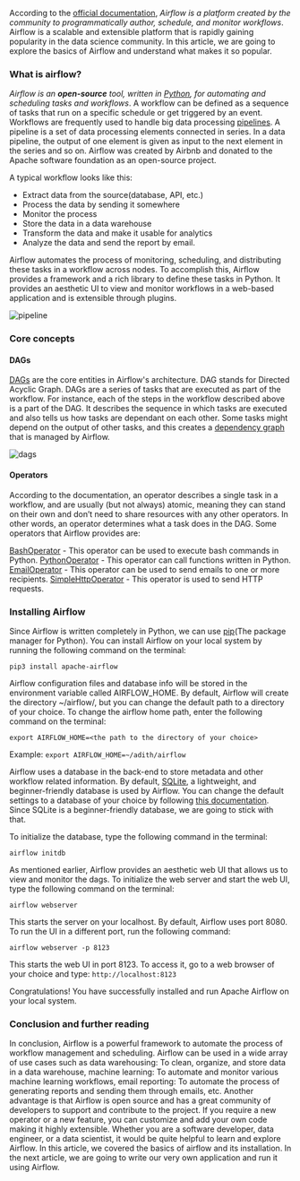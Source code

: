 
According to the [official documentation](https://airflow.apache.org/), *Airflow is a platform created by the community to programmatically author, schedule, and monitor workflows*. Airflow is a scalable and extensible platform that is rapidly gaining popularity in the data science community. In this article, we are going to explore the basics of Airflow and understand what makes it so popular. 

### What is airflow?
*Airflow is an **open-source** tool, written in [Python](https://www.python.org), for automating and scheduling tasks and workflows*. A workflow can be defined as a sequence of tasks that run on a specific schedule or get triggered by an event. Workflows are frequently used to handle big data processing [pipelines](https://www.alooma.com/blog/what-is-a-data-pipeline). A pipeline is a set of data processing elements connected in series. In a data pipeline, the output of one element is given as input to the next element in the series and so on. Airflow was created by Airbnb and donated to the Apache software foundation as an open-source project. 


A typical workflow looks like this: 
<ul>
<li>Extract data from the source(database, API, etc.)</li>
<li>Process the data by sending it somewhere</li>
<li>Monitor the process</li>
<li>Store the data in a data warehouse</li>
<li>Transform the data and make it usable for analytics</li>
<li>Analyze the data and send the report by email.</li>
</ul>

Airflow automates the process of monitoring, scheduling, and distributing these tasks in a workflow across nodes. To accomplish this, Airflow provides a framework and a rich library to define these tasks in Python. It provides an aesthetic UI to view and monitor workflows in a web-based application and is extensible through plugins. 

![pipeline](/engineering-education/introduction-to-airflow/pipelines.png)

### Core concepts
#### DAGs
[DAGs](https://en.wikipedia.org/wiki/Directed_acyclic_graph) are the core entities in Airflow's architecture. DAG stands for Directed Acyclic Graph. DAGs are a series of tasks that are executed as part of the workflow. For instance, each of the steps in the workflow described above is a part of the DAG. It describes the sequence in which tasks are executed and also tells us how tasks are dependant on each other. Some tasks might depend on the output of other tasks, and this creates a [dependency graph](https://en.wikipedia.org/wiki/Dependency_graph) that is managed by Airflow.  

![dags](/engineering-education/introduction-to-airflow/dag.png)


#### Operators
According to the documentation, an operator describes a single task in a workflow, and are usually (but not always) atomic, meaning they can stand on their own and don’t need to share resources with any other operators. In other words, an operator determines what a task does in the DAG. Some operators that Airflow provides are:

[BashOperator](https://airflow.apache.org/docs/stable/_api/airflow/operators/bash_operator/index.html#airflow.operators.bash_operator.BashOperator) - This operator can be used to execute bash commands in Python.
[PythonOperator](https://airflow.apache.org/docs/stable/_api/airflow/operators/python_operator/index.html#airflow.operators.python_operator.PythonOperator) - This operator can call functions written in Python.
[EmailOperator](https://airflow.apache.org/docs/stable/_api/airflow/operators/email_operator/index.html#airflow.operators.email_operator.EmailOperator) - This operator can be used to send emails to one or more recipients. 
[SimpleHttpOperator](https://airflow.apache.org/docs/stable/_api/airflow/operators/http_operator/index.html#airflow.operators.http_operator.SimpleHttpOperator) - This operator is used to send HTTP requests. 

### Installing Airflow
Since Airflow is written completely in Python, we can use [pip](https://pip.pypa.io/en/stable/)(The package manager for Python). You can install Airflow on your local system by running the following command on the terminal:

`pip3 install apache-airflow`

Airflow configuration files and database info will be stored in the environment variable called AIRFLOW_HOME. By default, Airflow will create the directory ~/airflow/, but you can change the default path to a directory of your choice. To change the airflow home path, enter the following command on the terminal:

`export AIRFLOW_HOME=<the path to the directory of your choice>`

Example: `export AIRFLOW_HOME=~/adith/airflow`

Airflow uses a database in the back-end to store metadata and other workflow related information. By default, [SQLite](https://www.sqlite.org/index.html), a lightweight, and beginner-friendly database is used by Airflow. You can change the default settings to a database of your choice by following [this documentation](https://airflow.apache.org/docs/stable/howto/initialize-database.html). Since SQLite is a beginner-friendly database, we are going to stick with that. 

To initialize the database, type the following command in the terminal:

`airflow initdb`

As mentioned earlier, Airflow provides an aesthetic web UI that allows us to view and monitor the dags. To initialize the web server and start the web UI, type the following command on the terminal:

`airflow webserver` 

This starts the server on your localhost. By default, Airflow uses port 8080. To run the UI in a different port, run the following command:

`airflow webserver -p 8123`

This starts the web UI in port 8123. To access it, go to a web browser of your choice and type: `http://localhost:8123`

Congratulations! You have successfully installed and run Apache Airflow on your local system.

### Conclusion and further reading
In conclusion, Airflow is a powerful framework to automate the process of workflow management and scheduling. Airflow can be used in a wide array of use cases such as data warehousing: To clean, organize, and store data in a data warehouse, machine learning: To automate and monitor various machine learning workflows, email reporting: To automate the process of generating reports and sending them through emails, etc. Another advantage is that Airflow is open source and has a great community of developers to support and contribute to the project. If you require a new operator or a new feature, you can customize and add your own code making it highly extensible. Whether you are a software developer, data engineer, or a data scientist, it would be quite helpful to learn and explore Airflow. In this article, we covered the basics of airflow and its installation. In the next article, we are going to write our very own application and run it using Airflow. 







